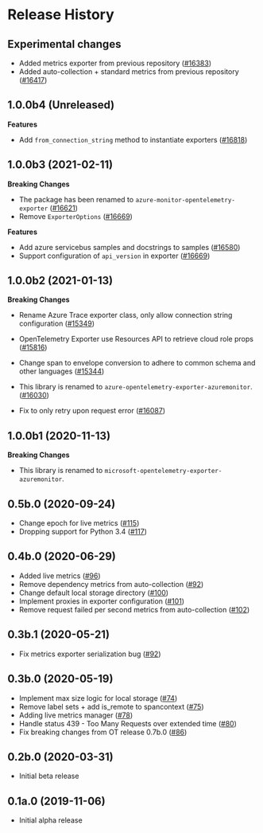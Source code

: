 # Release History

## Experimental changes
- Added metrics exporter from previous repository
    ([#16383](https://github.com/Azure/azure-sdk-for-python/pull/16383))
- Added auto-collection + standard metrics from previous repository
    ([#16417](https://github.com/Azure/azure-sdk-for-python/pull/16417))

## 1.0.0b4 (Unreleased)

  **Features**
  - Add `from_connection_string` method to instantiate exporters
      ([#16818](https://github.com/Azure/azure-sdk-for-python/pull/16818))

## 1.0.0b3 (2021-02-11)

  **Breaking Changes**
  - The package has been renamed to `azure-monitor-opentelemetry-exporter`
      ([#16621](https://github.com/Azure/azure-sdk-for-python/pull/16621))
  - Remove `ExporterOptions`
      ([#16669](https://github.com/Azure/azure-sdk-for-python/pull/16669))

  **Features**
  - Add azure servicebus samples and docstrings to samples
      ([#16580](https://github.com/Azure/azure-sdk-for-python/pull/16580))
  - Support configuration of `api_version` in exporter
      ([#16669](https://github.com/Azure/azure-sdk-for-python/pull/16669))

## 1.0.0b2 (2021-01-13)

  **Breaking Changes**
  - Rename Azure Trace exporter class, only allow connection string configuration
    ([#15349](https://github.com/Azure/azure-sdk-for-python/pull/15349))

  - OpenTelemetry Exporter use Resources API to retrieve cloud role props
    ([#15816](https://github.com/Azure/azure-sdk-for-python/pull/15816))

  - Change span to envelope conversion to adhere to common schema and other languages
    ([#15344](https://github.com/Azure/azure-sdk-for-python/pull/15344))

  - This library is renamed to `azure-opentelemetry-exporter-azuremonitor`.
    ([#16030](https://github.com/Azure/azure-sdk-for-python/pull/16030))

  - Fix to only retry upon request error
    ([#16087](https://github.com/Azure/azure-sdk-for-python/pull/16087))

## 1.0.0b1 (2020-11-13)

  **Breaking Changes**
  - This library is renamed to `microsoft-opentelemetry-exporter-azuremonitor`.

## 0.5b.0 (2020-09-24)

- Change epoch for live metrics
  ([#115](https://github.com/microsoft/opentelemetry-azure-monitor-python/pull/115))
- Dropping support for Python 3.4
  ([#117](https://github.com/microsoft/opentelemetry-azure-monitor-python/pull/117))

## 0.4b.0 (2020-06-29) 

- Added live metrics
  ([#96](https://github.com/microsoft/opentelemetry-azure-monitor-python/pull/96))
- Remove dependency metrics from auto-collection
  ([#92](https://github.com/microsoft/opentelemetry-azure-monitor-python/pull/92))
- Change default local storage directory
  ([#100](https://github.com/microsoft/opentelemetry-azure-monitor-python/pull/100))
- Implement proxies in exporter configuration
  ([#101](https://github.com/microsoft/opentelemetry-azure-monitor-python/pull/101))
- Remove request failed per second metrics from auto-collection
  ([#102](https://github.com/microsoft/opentelemetry-azure-monitor-python/pull/102))

## 0.3b.1 (2020-05-21)

- Fix metrics exporter serialization bug
  ([#92](https://github.com/microsoft/opentelemetry-azure-monitor-python/pull/92))

## 0.3b.0 (2020-05-19)

- Implement max size logic for local storage
  ([#74](https://github.com/microsoft/opentelemetry-azure-monitor-python/pull/74))
- Remove label sets + add is_remote to spancontext
  ([#75](https://github.com/microsoft/opentelemetry-azure-monitor-python/pull/75))
- Adding live metrics manager
  ([#78](https://github.com/microsoft/opentelemetry-azure-monitor-python/pull/78))
- Handle status 439 - Too Many Requests over extended time
  ([#80](https://github.com/microsoft/opentelemetry-azure-monitor-python/pull/80))
- Fix breaking changes from OT release 0.7b.0 
  ([#86](https://github.com/microsoft/opentelemetry-azure-monitor-python/pull/86))

## 0.2b.0 (2020-03-31)

- Initial beta release

## 0.1a.0 (2019-11-06)

- Initial alpha release
